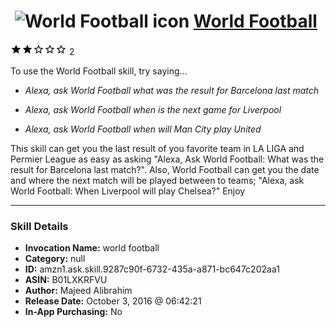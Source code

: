 # &nbsp;<img src="skill_icon" alt="World Football icon" width="36"> [World Football](http://alexa.amazon.com/#skills/amzn1.ask.skill.9287c90f-6732-435a-a871-bc647c202aa1)
![2 stars](../../images/ic_star_black_18dp_1x.png)![2 stars](../../images/ic_star_black_18dp_1x.png)![2 stars](../../images/ic_star_border_black_18dp_1x.png)![2 stars](../../images/ic_star_border_black_18dp_1x.png)![2 stars](../../images/ic_star_border_black_18dp_1x.png) 2

To use the World Football skill, try saying...

* *Alexa, ask World Football what was the result for Barcelona last match*

* *Alexa, ask World Football when is the next game for Liverpool*

* *Alexa, ask World Football when will Man City play United*

This skill can get you the last result of you favorite team in LA LIGA and Permier League as easy as asking "Alexa, Ask World Football: What was the result for Barcelona last match?". Also, World Football can get you the date and where the next match will be played between to teams; "Alexa, ask World Football: When Liverpool will play Chelsea?" Enjoy

***

### Skill Details

* **Invocation Name:** world football
* **Category:** null
* **ID:** amzn1.ask.skill.9287c90f-6732-435a-a871-bc647c202aa1
* **ASIN:** B01LXKRFVU
* **Author:** Majeed Alibrahim
* **Release Date:** October 3, 2016 @ 06:42:21
* **In-App Purchasing:** No
